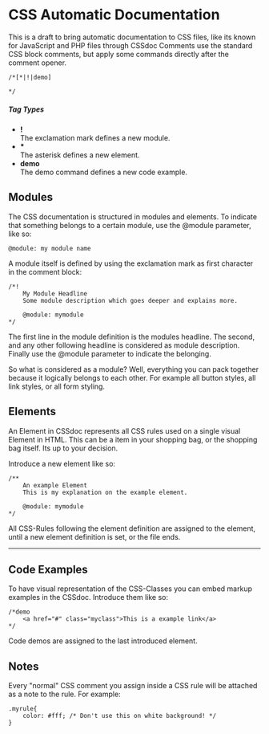 CSS Automatic Documentation
===========================

This is a draft to bring automatic documentation to CSS files, like its known for JavaScript and PHP files through 
CSSdoc Comments use the standard CSS block comments, but apply some commands directly after the comment opener.

    /*[*|!|demo]
    
    */

##### Tag Types
 * **!**    
     The exclamation mark defines a new module.
 * **\***    
    The asterisk defines a new element.
 * **demo**    
    The demo command defines a new code example.

Modules
-------

The CSS documentation is structured in modules and elements.
To indicate that something belongs to a certain module, use the @module parameter, like so:
    
    @module: my module name

A module itself is defined by using the exclamation mark as first character in the comment block:

    /*!
        My Module Headline
        Some module description which goes deeper and explains more.

        @module: mymodule
    */

The first line in the module definition is the modules headline.
The second, and any other following headline is considered as module description.
Finally use the @module parameter to indicate the belonging.

So what is considered as a module?
Well, everything you can pack together because it logically belongs to each other.
For example all button styles, all link styles, or all form styling.


Elements
--------

An Element in CSSdoc represents all CSS rules used on a single visual Element in HTML.
This can be a item in your shopping bag, or the shopping bag itself. Its up to your decision.

Introduce a new element like so:

    /**
        An example Element
        This is my explanation on the example element.

        @module: mymodule
    */

All CSS-Rules following the element definition are assigned to the element, until a new element definition is set, or the file ends.

---

Code Examples
-------------
To have visual representation of the CSS-Classes you can embed markup examples in the CSSdoc.
Introduce them like so:

    /*demo
        <a href="#" class="myclass">This is a example link</a>
    */

Code demos are assigned to the last introduced element.


Notes
-----
Every "normal" CSS comment you assign inside a CSS rule will be attached as a note to the rule.
For example:

    .myrule{
        color: #fff; /* Don't use this on white background! */
    }